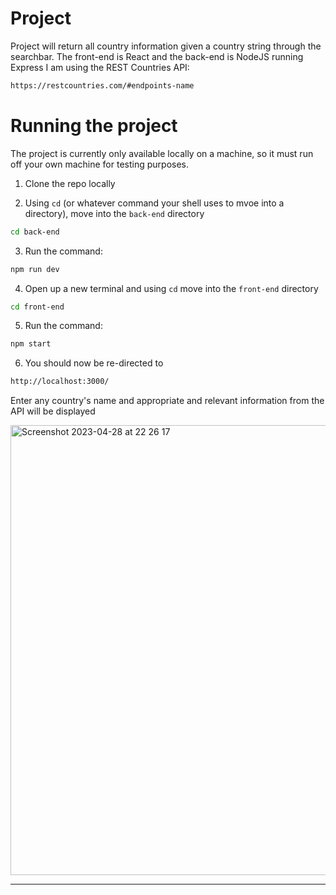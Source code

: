 # Project
Project will return all country information given a country string through the searchbar. The front-end is React and the back-end is NodeJS running Express
I am using the REST Countries API:
```bash
https://restcountries.com/#endpoints-name
```

# Running the project

The project is currently only available locally on a machine, so it must run off your own machine for testing purposes.

1. Clone the repo locally

2. Using `cd` (or whatever command your shell uses to mvoe into a directory), move into the `back-end` directory
```bash
cd back-end
```
3. Run the command: 
```bash
npm run dev
```
4. Open up a new terminal and using `cd` move into the `front-end` directory
```bash
cd front-end
```
5. Run the command: 
```bash
npm start
```
6. You should now be re-directed to
```bash
http://localhost:3000/
```
Enter any country's name and appropriate and relevant information from the API will be displayed

<img width="720" alt="Screenshot 2023-04-28 at 22 26 17" src="https://user-images.githubusercontent.com/99283521/235256852-ae854c77-a2b8-4270-965c-1cede049fcab.png">

--------------------------------------------------------------------------------------------------------------------------------------------------------------------------------------------------
